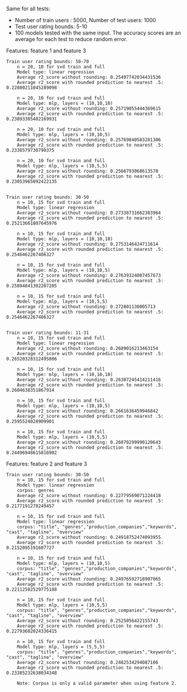 
Same for all tests: 
- Number of train users : 5000, Number of test users: 1000
- Test user rating bounds: 5-10 
- 100 models tested with the same input. The accuracy scores are an average for each test to reduce random error.



Features: feature 1 and feature 3

    Train user rating bounds: 50-70 
        n = 20, 10 for svd train and full
        Model type: linear regression
        Average r2_score without rounding: 0.25497742034431536
        Average r2_score with rounded prediction to nearest .5: 0.22800211045289098

        n = 20, 10 for svd train and full
        Model type: mlp, layers = (10,10,10)
        Average r2_score without rounding: 0.25719055444369615
        Average r2_score with rounded prediction to nearest .5: 0.23893305402169931

        n = 20, 10 for svd train and full
        Model type: mlp, layers = (10,10,5)
        Average r2_score without rounding: 0.25769840583281306
        Average r2_score with rounded prediction to nearest .5: 0.2338579730790375

        n = 20, 10 for svd train and full
        Model type: mlp, layers = (10,5,5)
        Average r2_score without rounding: 0.2566793068613578
        Average r2_score with rounded prediction to nearest .5: 0.23053965092422135


    Train user rating bounds: 30-50
        n = 10, 15 for svd train and full
        Model type: linear regression
        Average r2_score without rounding: 0.27338731662383964
        Average r2_score with rounded prediction to nearest .5: 0.25213661807645976

        n = 10, 15 for svd train and full
        Model type: mlp, layers = (10,10,10)
        Average r2_score without rounding: 0.2753146424711614
        Average r2_score with rounded prediction to nearest .5: 0.2546462267406327

        n = 10, 15 for svd train and full
        Model type: mlp, layers = (10,10,5)
        Average r2_score without rounding: 0.27639324087457673 
        Average r2_score with rounded prediction to nearest .5: 0.25894841302207205

        n = 10, 15 for svd train and full
        Model type: mlp, layers = (10,5,5)
        Average r2_score without rounding: 0.272801130005713
        Average r2_score with rounded prediction to nearest .5: 0.2546462267406327


    Train user rating bounds: 11-31
        n = 10, 15 for svd train and full
        Model type: linear regression
        Average r2_score without rounding: 0.2689016213463154
        Average r2_score with rounded prediction to nearest .5: 0.26520328312495806

        n = 10, 15 for svd train and full
        Model type: mlp, layers = (10,10,10)
        Average r2_score without rounding: 0.26307245414211416
        Average r2_score with rounded prediction to nearest .5: 0.2604638351867914

        n = 10, 15 for svd train and full
        Model type: mlp, layers = (10,10,5)
        Average r2_score without rounding: 0.2661636459946842
        Average r2_score with rounded prediction to nearest .5: 0.2595524028909901

        n = 10, 15 for svd train and full
        Model type: mlp, layers = (10,5,5)
        Average r2_score without rounding: 0.26070299990120643
        Average r2_score with rounded prediction to nearest .5: 0.24496948615816902




Features: feature 2 and feature 3

    Train user rating bounds: 30-50
        n = 10, 15 for svd train and full
        Model type: linear regression
        corpus: genres
        Average r2_score without rounding: 0.22779569071224418
        Average r2_score with rounded prediction to nearest .5: 0.2177191278249457

        n = 10, 15 for svd train and full
        Model type: linear regression
        corpus: "title", "genres","production_companies","keywords", "cast", "tagline", "overview"
        Average r2_score without rounding: 0.24918752474093955
        Average r2_score with rounded prediction to nearest .5: 0.2152095191607727

        n = 10, 15 for svd train and full
        Model type: mlp, layers = (10,10,5)
        corpus: "title", "genres","production_companies","keywords", "cast", "tagline", "overview"
        Average r2_score without rounding: 0.24976592718907065
        Average r2_score with rounded prediction to nearest .5: 0.22112502529775188

        n = 10, 15 for svd train and full
        Model type: mlp, layers = (10,5,5)
        corpus: "title", "genres","production_companies","keywords", "cast", "tagline", "overview"
        Average r2_score without rounding: 0.2525056422155743
        Average r2_score with rounded prediction to nearest .5: 0.22793682024336415

        n = 10, 15 for svd train and full
        Model type: mlp, layers = (5,5,5)
        corpus: "title", "genres","production_companies","keywords", "cast", "tagline", "overview"
        Average r2_score without rounding: 0.2482534294087106
        Average r2_score with rounded prediction to nearest .5: 0.23385232638034348

        Note: Corpus is only a valid parameter when using feature 2.





